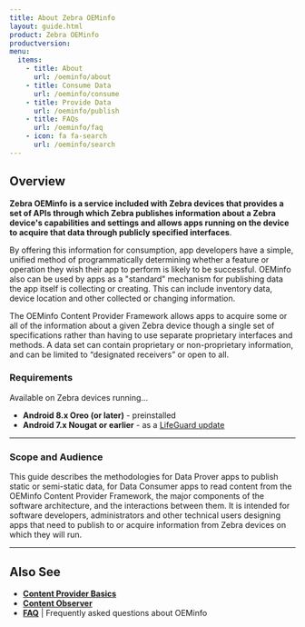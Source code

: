 ```yaml
---
title: About Zebra OEMinfo
layout: guide.html
product: Zebra OEMinfo
productversion:
menu:
  items:
    - title: About
      url: /oeminfo/about
    - title: Consume Data
      url: /oeminfo/consume
    - title: Provide Data
      url: /oeminfo/publish
    - title: FAQs
      url: /oeminfo/faq
    - icon: fa fa-search
      url: /oeminfo/search
---
```


## Overview

**Zebra OEMinfo is a service included with Zebra devices that provides a set of APIs through which Zebra publishes information about a Zebra device's capabilities and settings and allows apps running on the device to acquire that data through publicly specified interfaces**.

By offering this information for consumption, app developers have a simple, unified method of programmatically determining whether a feature or operation they wish their app to perform is likely to be successful. OEMinfo also can be used by apps as a "standard" mechanism for publishing data the app itself is collecting or creating. This can include inventory data, device location and other collected or changing information. 

The OEMinfo Content Provider Framework allows apps to acquire some or all of the information about a given Zebra device though a single set of specifications rather than having to use separate proprietary interfaces and methods. A data set can contain proprietary or non-proprietary information, and can be limited to “designated receivers” or open to all. 

### Requirements

Available on Zebra devices running...
* **Android 8.x Oreo​ (or later)** - preinstalled
* **Android 7.x Nougat or earlier** - as a [LifeGuard update](https://www.zebra.com/us/en/support-downloads/lifeguard-security.html)

-----

### Scope and Audience

This guide describes the methodologies for Data Prover apps to publish static or semi-static data, for Data Consumer apps to read content from the OEMinfo Content Provider Framework, the major components of the software architecture, and the interactions between them. It is intended for software developers, administrators and other technical users designing apps that need to publish to or acquire information from Zebra devices on which they will run.

-----

## Also See

* **[Content Provider Basics](https://developer.android.com/guide/topics/providers/content-provider-basics.html)**
* **[Content Observer](https://developer.android.com/reference/android/database/ContentObserver.html)**
* **[FAQ](../faq)** | Frequently asked questions about OEMinfo
